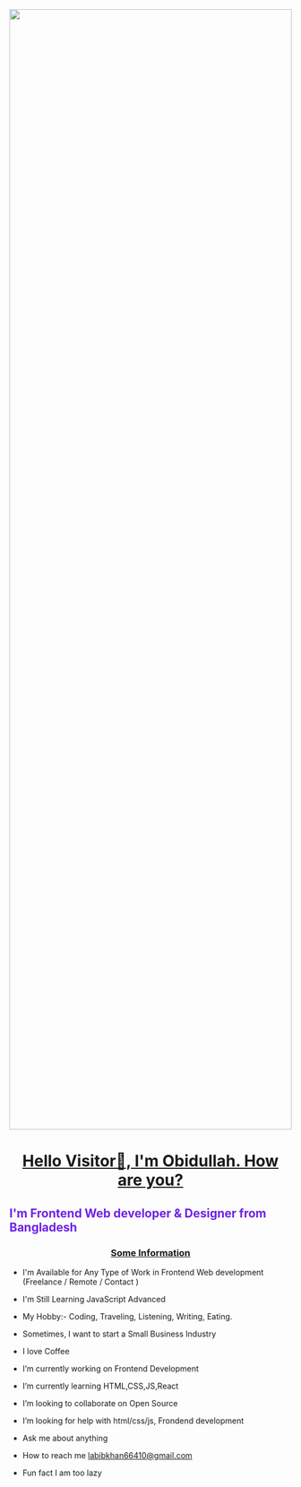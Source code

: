
<img style="width: 100%; height: 50vh;" src="https://scontent.fjsr8-1.fna.fbcdn.net/v/t39.30808-6/350113198_1265498414355631_4845030143183374506_n.jpg?_nc_cat=109&ccb=1-7&_nc_sid=174925&_nc_ohc=nIThqDIKL2YAX96MKyz&_nc_ht=scontent.fjsr8-1.fna&oh=00_AfCAfXEbrZlgpyTqZMsPZB2b_awuvmriy18w0oKW_pmo_g&oe=64D43ADE" alt="">
<br/>
<h1 align="center"><u>Hello Visitor🤞, I'm Obidullah. How are you?</u></h1>
<h2 style="align: center; color: rgb(109, 33, 231);">I'm Frontend Web developer & Designer from Bangladesh</h2>
   
<h3 style="text-align: center; font-weight: bold;"><u>Some Information</u></h3>

- I'm Available for Any Type of Work in Frontend Web development (Freelance / Remote / Contact ) 
- I'm Still Learning JavaScript Advanced
- My Hobby:- Coding, Traveling, Listening, Writing, Eating.
- Sometimes, I want to start a Small Business Industry
- I love Coffee
-  I’m currently working on Frontend Development

- I’m currently learning HTML,CSS,JS,React

- I’m looking to collaborate on Open Source

- I’m looking for help with html/css/js, Frondend development

- Ask me about anything

- How to reach me labibkhan66410@gmail.com

- Fun fact I am too lazy
